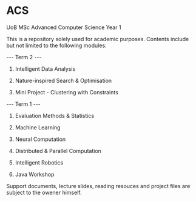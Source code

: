 # ACS
UoB MSc Advanced Computer Science Year 1

This is a repository solely used for academic purposes. Contents include but not limited to the following modules:

--- Term 2 ---
1. Intelligent Data Analysis

2. Nature-inspired Search & Optimisation

3. Mini Project - Clustering with Constraints


--- Term 1 ---
1. Evaluation Methods & Statistics

2. Machine Learning

3. Neural Computation

4. Distributed & Parallel Computation

5. Intelligent Robotics

6. Java Workshop

Support documents, lecture slides, reading resouces and project files are subject to the owener himself.
